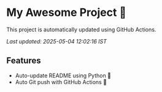 # My Awesome Project 🚀

This project is automatically updated using GitHub Actions.

_Last updated: 2025-05-04 12:02:16 IST_

## Features
- Auto-update README using Python 🐍
- Auto Git push with GitHub Actions 🤖
